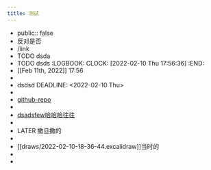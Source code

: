 ```yaml
---
title: 测试
---
```


- public:: false
- 反对是否
- /link
- TODO dsda
- TODO dsds
  :LOGBOOK:
  CLOCK: [2022-02-10 Thu 17:56:36]
  :END:
- [[Feb 11th, 2022]] 17:56
-
- dsdsd
  DEADLINE: <2022-02-10 Thu>
-
- [github-repo](https://github.com/yuexl/Logseq-Note)
-
- <ins>dsadsfew哈哈哈往往</ins>
-
- LATER 撒旦撒的
-
- [[draws/2022-02-10-18-36-44.excalidraw]]当时的
-
-